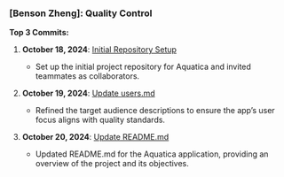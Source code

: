### [Benson Zheng]: Quality Control

**Top 3 Commits:**

1. **October 18, 2024**: [Initial Repository Setup](https://github.com/batterydied/Aquatica/commit/48e9c9e28af274d026659d49c735a3daf2118f46)
   - Set up the initial project repository for Aquatica and invited teammates as collaborators.

2. **October 19, 2024**: [Update users.md](https://github.com/batterydied/Aquatica/commit/b148286321d5930a7b7c9348db42249470693653)
   - Refined the target audience descriptions to ensure the app’s user focus aligns with quality standards.

3. **October 20, 2024**: [Update README.md](https://github.com/batterydied/Aquatica/commit/a0beebac2a1c6827ff828c367b9a443465c3f5df)
   - Updated README.md for the Aquatica application, providing an overview of the project and its objectives.
